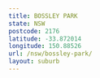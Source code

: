 ```yaml
---
title: BOSSLEY PARK
state: NSW
postcode: 2176
latitude: -33.872014
longitude: 150.88526
url: /nsw/bossley-park/
layout: suburb
---
```

